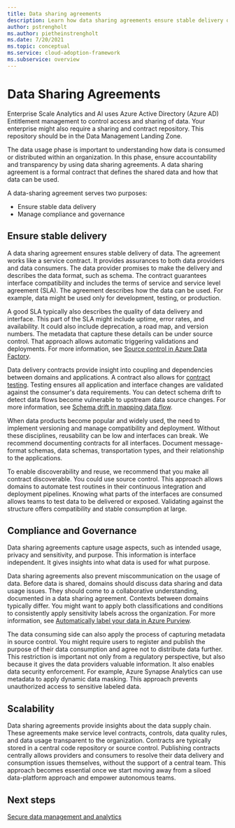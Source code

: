 ```yaml
---
title: Data sharing agreements
description: Learn how data sharing agreements ensure stable delivery of data and manage compliance and governance.
author: pstrengholt
ms.author: pietheinstrengholt
ms.date: 7/20/2021
ms.topic: conceptual
ms.service: cloud-adoption-framework
ms.subservice: overview
---
```


# Data Sharing Agreements

Enterprise Scale Analytics and AI uses Azure Active Directory (Azure AD) Entitlement management to control access and sharing of data. Your enterprise might also require a sharing and contract repository. This repository should be in the Data Management Landing Zone.

The data usage phase is important to understanding how data is consumed or distributed within an organization. In this phase, ensure accountability and transparency by using data sharing agreements. A data sharing agreement is a formal contract that defines the shared data and how that data can be used.

A data-sharing agreement serves two purposes:

- Ensure stable data delivery
- Manage compliance and governance

## Ensure stable delivery

A data sharing agreement ensures stable delivery of data. The agreement works like a service contract. It provides assurances to both data providers and data consumers. The data provider promises to make the delivery and describes the data format, such as schema. The contract guarantees interface compatibility and includes the terms of service and service level agreement (SLA). The agreement describes how the data can be used. For example, data might be used only for development, testing, or production.

A good SLA typically also describes the quality of data delivery and interface. This part of the SLA might include uptime, error rates, and availability. It could also include deprecation, a road map, and version numbers. The metadata that capture these details can be under source control. That approach allows automatic triggering validations and deployments. For more information, see [Source control in Azure Data Factory](/azure/data-factory/source-control).

Data delivery contracts provide insight into coupling and dependencies between domains and applications. A contract also allows for [contract testing](/azure/data-factory/continuous-integration-deployment#cicd-lifecycle). Testing ensures all application and interface changes are validated against the consumer's data requirements. You can detect schema drift to detect data flows become vulnerable to upstream data source changes. For more information, see [Schema drift in mapping data flow](/en-us/azure/data-factory/concepts-data-flow-schema-drift).

When data products become popular and widely used, the need to implement versioning and manage compatibility and deployment. Without these disciplines, reusability can be low and interfaces can break. We recommend documenting contracts for all interfaces. Document message-format schemas, data schemas, transportation types, and their relationship to the applications.

To enable discoverability and reuse, we recommend that you make all contract discoverable. You could use source control. This approach allows domains to automate test routines in their continuous integration and deployment pipelines. Knowing what parts of the interfaces are consumed allows teams to test data to be delivered or exposed. Validating against the structure offers compatibility and stable consumption at large.

## Compliance and Governance

Data sharing agreements capture usage aspects, such as intended usage, privacy and sensitivity, and purpose. This information is interface independent. It gives insights into what data is used for what purpose.

Data sharing agreements also prevent miscommunication on the usage of data. Before data is shared, domains should discuss data sharing and data usage issues. They should come to a collaborative understanding, documented in a data sharing agreement. Contexts between domains typically differ. You might want to apply both classifications and conditions to consistently apply sensitivity labels across the organization. For more information, see [Automatically label your data in Azure Purview](/azure/purview/create-sensitivity-label).

The data consuming side can also apply the process of capturing metadata in source control. You might require users to register and publish the purpose of their data consumption and agree not to distribute data further. This restriction is important not only from a regulatory perspective, but also because it gives the data providers valuable information. It also enables data security enforcement. For example, Azure Synapse Analytics can use metadata to apply dynamic data masking. This approach prevents unauthorized access to sensitive labeled data.

## Scalability

Data sharing agreements provide insights about the data supply chain. These agreements make service level contracts, controls, data quality rules, and data usage transparent to the organization. Contracts are typically stored in a central code repository or source control. Publishing contracts centrally allows providers and consumers to resolve their data delivery and consumption issues themselves, without the support of a central team. This approach becomes essential once we start moving away from a siloed data-platform approach and empower autonomous teams.

## Next steps

[Secure data management and analytics](secure.md)
